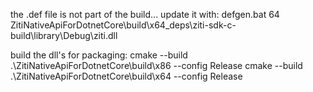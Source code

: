 the .def file is not part of the build... update it with:
defgen.bat 64 ZitiNativeApiForDotnetCore\build\x64\_deps\ziti-sdk-c-build\library\Debug\ziti.dll


build the dll's for packaging:
cmake --build .\ZitiNativeApiForDotnetCore\build\x86 --config Release
cmake --build .\ZitiNativeApiForDotnetCore\build\x64 --config Release